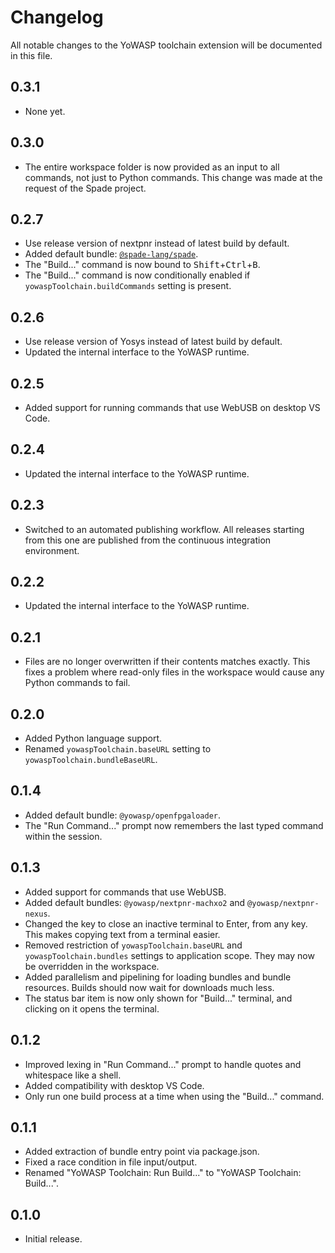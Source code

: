 # Changelog

All notable changes to the YoWASP toolchain extension will be documented in this file.

## 0.3.1

- None yet.

## 0.3.0

- The entire workspace folder is now provided as an input to all commands, not just to Python commands. This change was made at the request of the Spade project.

## 0.2.7

- Use release version of nextpnr instead of latest build by default.
- Added default bundle: [`@spade-lang/spade`](https://spade-lang.org/).
- The "Build..." command is now bound to <kbd>Shift</kbd>+<kbd>Ctrl</kbd>+<kbd>B</kbd>.
- The "Build..." command is now conditionally enabled if `yowaspToolchain.buildCommands` setting is present.

## 0.2.6

- Use release version of Yosys instead of latest build by default.
- Updated the internal interface to the YoWASP runtime.

## 0.2.5

- Added support for running commands that use WebUSB on desktop VS Code.

## 0.2.4

- Updated the internal interface to the YoWASP runtime.

## 0.2.3

- Switched to an automated publishing workflow. All releases starting from this one are published from the continuous integration environment.

## 0.2.2

- Updated the internal interface to the YoWASP runtime.

## 0.2.1

- Files are no longer overwritten if their contents matches exactly. This fixes a problem where read-only files in the workspace would cause any Python commands to fail.

## 0.2.0

- Added Python language support.
- Renamed `yowaspToolchain.baseURL` setting to `yowaspToolchain.bundleBaseURL`.

## 0.1.4

- Added default bundle: `@yowasp/openfpgaloader`.
- The "Run Command..." prompt now remembers the last typed command within the session.

## 0.1.3

- Added support for commands that use WebUSB.
- Added default bundles: `@yowasp/nextpnr-machxo2` and `@yowasp/nextpnr-nexus`.
- Changed the key to close an inactive terminal to Enter, from any key. This makes copying text from a terminal easier.
- Removed restriction of `yowaspToolchain.baseURL` and `yowaspToolchain.bundles` settings to application scope. They may now be overridden in the workspace.
- Added parallelism and pipelining for loading bundles and bundle resources. Builds should now wait for downloads much less.
- The status bar item is now only shown for "Build..." terminal, and clicking on it opens the terminal.

## 0.1.2

- Improved lexing in "Run Command..." prompt to handle quotes and whitespace like a shell.
- Added compatibility with desktop VS Code.
- Only run one build process at a time when using the "Build..." command.

## 0.1.1

- Added extraction of bundle entry point via package.json.
- Fixed a race condition in file input/output.
- Renamed "YoWASP Toolchain: Run Build..." to "YoWASP Toolchain: Build...".

## 0.1.0

- Initial release.
